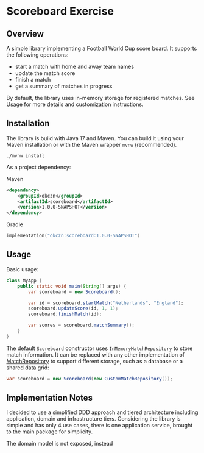 # Scoreboard Exercise

## Overview

A simple library implementing a Football World Cup score
board. It supports the following operations:

- start a match with home and away team names
- update the match score
- finish a match
- get a summary of matches in progress

By default, the library uses in-memory storage for
registered matches. See [Usage](#usage) for more details
and customization instructions.

## Installation

The library is build with Java 17 and Maven. You can 
build it using your
Maven installation or with the Maven wrapper `mvnw`
(recommended).

```
./mvnw install
```

As a project dependency:

Maven
```xml
<dependency>
    <groupId>okczn</groupId>
    <artifactId>scoreboard</artifactId>
    <version>1.0.0-SNAPSHOT</version>
</dependency>
```

Gradle
```kotlin
implementation("okczn:scoreboard:1.0.0-SNAPSHOT")
```

## Usage

Basic usage:

```java
class MyApp {
    public static void main(String[] args) {
        var scoreboard = new Scoreboard();

        var id = scoreboard.startMatch("Netherlands", "England");
        scoreboard.updateScore(id, 1, 1);
        scoreboard.finishMatch(id);

        var scores = scoreboard.matchSummary();
    }
}
```

The default `Scoreboard` constructor uses
`InMemoryMatchRepository` to store match information. It
can be replaced with any other implementation of
[MatchRepository](src/main/java/okczn/scoreboard/domain/MatchRepository.java)
to support different storage, such as a database or a 
shared data grid:

```java
var scoreboard = new Scoreboard(new CustomMatchRepository());
```

## Implementation Notes

I decided to use a simplified DDD approach and tiered 
architecture 
including application, domain and infrastructure tiers. 
Considering the library is simple and has only 4 use 
cases, there is one application service, brought to the 
main package for simplicity.

The domain model is not exposed, instead